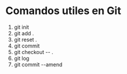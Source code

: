
# Comandos utiles en Git

1. git init
2. git add .
3. git reset .
4. git commit
5. git checkout -- .
6. git log
7. git commit --amend